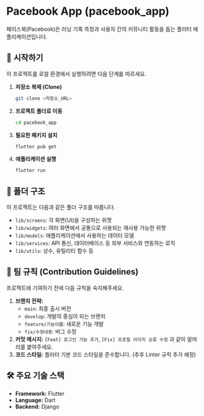 # Pacebook App (pacebook_app)

페이스북(Pacebook)은 러닝 기록 측정과 사용자 간의 커뮤니티 활동을 돕는 플러터 애플리케이션입니다.

## 🚀 시작하기

이 프로젝트를 로컬 환경에서 실행하려면 다음 단계를 따르세요.

1.  **저장소 복제 (Clone)**
    ```bash
    git clone <저장소_URL>
    ```

2.  **프로젝트 폴더로 이동**
    ```bash
    cd pacebook_app
    ```

3.  **필요한 패키지 설치**
    ```bash
    flutter pub get
    ```

4.  **애플리케이션 실행**
    ```bash
    flutter run
    ```

## 📁 폴더 구조

이 프로젝트는 다음과 같은 폴더 구조를 따릅니다.

-   `lib/screens`: 각 화면(UI)을 구성하는 위젯
-   `lib/widgets`: 여러 화면에서 공통으로 사용되는 재사용 가능한 위젯
-   `lib/models`: 애플리케이션에서 사용하는 데이터 모델
-   `lib/services`: API 통신, 데이터베이스 등 외부 서비스와 연동하는 로직
-   `lib/utils`: 상수, 유틸리티 함수 등

## 🤝 팀 규칙 (Contribution Guidelines)

프로젝트에 기여하기 전에 다음 규칙을 숙지해주세요.

1.  **브랜치 전략:**
    -   `main`: 최종 출시 버전
    -   `develop`: 개발의 중심이 되는 브랜치
    -   `feature/기능이름`: 새로운 기능 개발
    -   `fix/수정내용`: 버그 수정
2.  **커밋 메시지:** `[Feat] 로그인 기능 추가`, `[Fix] 프로필 이미지 오류 수정` 과 같이 말머리를 붙여주세요.
3.  **코드 스타일:** 플러터 기본 코드 스타일을 준수합니다. (추후 Linter 규칙 추가 예정)

## 🛠️ 주요 기술 스택

-   **Framework:** Flutter
-   **Language:** Dart
-   **Backend:** Django
